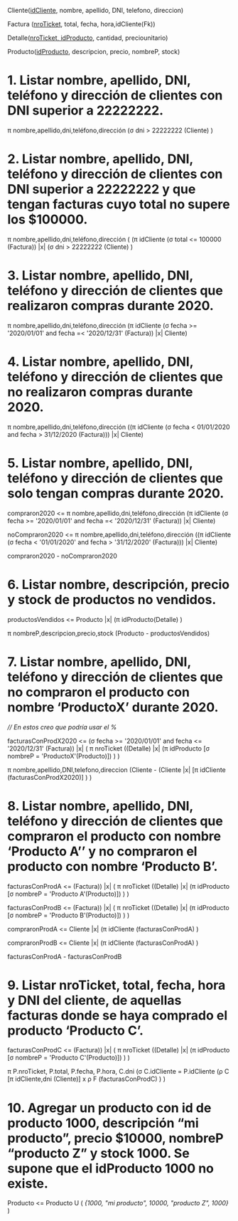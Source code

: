 Cliente(<ins>idCliente</ins>, nombre, apellido, DNI, telefono, direccion)

Factura (<ins>nroTicket</ins>, total, fecha, hora,idCliente(Fk))

Detalle(<ins>nroTicket, idProducto</ins>, cantidad, preciounitario)

Producto(<ins>idProducto</ins>, descripcion, precio, nombreP, stock)

# 1. Listar nombre, apellido, DNI, teléfono y dirección de clientes con DNI superior a 22222222.

π nombre,apellido,dni,teléfono,dirección (σ dni > 22222222 (Cliente) )

# 2. Listar nombre, apellido, DNI, teléfono y dirección de clientes con DNI superior a 22222222 y que tengan facturas cuyo total no supere los $100000.

π nombre,apellido,dni,teléfono,dirección ( (π idCliente (σ total <= 100000 (Factura)) |x| (σ dni > 22222222 (Cliente) )

# 3. Listar nombre, apellido, DNI, teléfono y dirección de clientes que realizaron compras durante 2020.

π nombre,apellido,dni,teléfono,dirección (π idCliente (σ fecha >= '2020/01/01' and fecha =< '2020/12/31' (Factura)) |x| Cliente)

# 4. Listar nombre, apellido, DNI, teléfono y dirección de clientes que no realizaron compras durante 2020.

π nombre,apellido,dni,teléfono,dirección ((π idCliente (σ fecha < 01/01/2020 and fecha > 31/12/2020  (Factura))) |x| Cliente)

# 5. Listar nombre, apellido, DNI, teléfono y dirección de clientes que solo tengan compras durante 2020.

compraron2020 <= π nombre,apellido,dni,teléfono,dirección (π idCliente (σ fecha >= '2020/01/01' and fecha =< '2020/12/31' (Factura)) |x| Cliente)

noCompraron2020 <= π nombre,apellido,dni,teléfono,dirección ((π idCliente (σ fecha < '01/01/2020' and fecha > '31/12/2020'  (Factura))) |x| Cliente)

compraron2020 - noCompraron2020

# 6. Listar nombre, descripción, precio y stock de productos no vendidos.

productosVendidos <= Producto |x| (π idProducto(Detalle) )

π nombreP,descripcion,precio,stock (Producto - productosVendidos)

# 7. Listar nombre, apellido, DNI, teléfono y dirección de clientes que no compraron el producto con nombre ‘ProductoX’ durante 2020.

*// En estos creo que podría usar el %*

facturasConProdX2020 <= (σ fecha >= '2020/01/01' and fecha <= '2020/12/31' (Factura)) |x| ( π nroTicket ((Detalle) |x| (π idProducto [σ nombreP = 'ProductoX'(Producto)]) ) )

π nombre,apellido,DNI,telefono,direccion (Cliente - (Cliente |x| [π idCliente (facturasConProdX2020)] ) )

# 8. Listar nombre, apellido, DNI, teléfono y dirección de clientes que compraron el producto con nombre ‘Producto A’’ y no compraron el producto con nombre ‘Producto B’.

facturasConProdA <= (Factura)) |x| ( π nroTicket ((Detalle) |x| (π idProducto [σ nombreP = 'Producto A'(Producto)]) ) )

facturasConProdB <= (Factura)) |x| ( π nroTicket ((Detalle) |x| (π idProducto [σ nombreP = 'Producto B'(Producto)]) ) )

compraronProdA <= Cliente |x| (π idCliente (facturasConProdA) )

compraronProdB <= Cliente |x| (π idCliente (facturasConProdA) )

facturasConProdA - facturasConProdB

# 9. Listar nroTicket, total, fecha, hora y DNI del cliente, de aquellas facturas donde se haya comprado el producto ‘Producto C’.

facturasConProdC <= (Factura)) |x| ( π nroTicket ((Detalle) |x| (π idProducto [σ nombreP = 'Producto C'(Producto)]) ) )

π P.nroTicket, P.total, P.fecha, P.hora, C.dni (σ C.idCliente = P.idCliente (ρ C [π idCliente,dni (Cliente)] x ρ F (facturasConProdC) ) )

# 10. Agregar un producto con id de producto 1000, descripción “mi producto”, precio $10000, nombreP “producto Z” y stock 1000. Se supone que el idProducto 1000 no existe.

Producto <= Producto U ( *{1000, "mi producto", 10000, "producto Z", 1000}* )